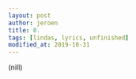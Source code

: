 ```yaml
---
layout: post
author: jeroen
title: 0.
tags: [lindas, lyrics, unfinished]
modified_at: 2019-10-31
---
```


(nill)
